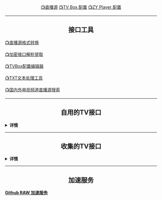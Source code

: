 <p align="center"><a href="https://github.com/aa1555/Repository/tree/main/Video%2FLive%E7%9B%B4%E6%92%AD%E6%BA%90">📺直播源</a>
<a href="https://github.com/aa1555/Repository/tree/main/Video/TV%20Box%20%E9%85%8D%E7%BD%AE">📺TV Box 配置</a>
 <a href="https://github.com/aa1555/Repository/tree/main/Video/ZY%20Player%20%E9%85%8D%E7%BD%AE">📺ZY Player 配置</a></p>

<hr>

<h2 align="center">接口工具</h2>

[📺直播源格式转换](https://guihet.com/tvlistconvert.html) 

[📺加密接口解析提取](https://www.lige.fit/ua) 

[📺TVBox配置编辑器](http://qiqiv.cn/tvbox/) 

[📺TXT文本处理工具](http://www.txttool.com/)

[📺国内外电视频道直播源搜索]( https://www.foodieguide.com/iptvsearch)

<hr>

<h2 align="center">自用的TV接口</h2>

<details>
  
  <summary><b>详情</b></summary>

### TV Box接口

- <b>🗂自用仓:</b>

  https://ghproxy.net/https://raw.githubusercontent.com/aa1555/Repository/main/Video/TV%20Box%20%E9%85%8D%E7%BD%AE/TVBox%20%E8%87%AA%E7%94%A8%E4%BB%93.json

### ZY Player 接口

- 一键导入配置:
 https://ghproxy.net/https://raw.githubusercontent.com/aa1555/Repository/main/Video/ZY%20Player%20%E9%85%8D%E7%BD%AE/ZY%20Player%20%E6%95%B0%E6%8D%AE%E6%BA%90.json

</details>

<hr>

<h2 align="center">收集的TV接口</h2>

<details>
  
  <summary><b>详情</b></summary>

### 项目地址：[fanmingming/live](https://github.com/fanmingming/live)

  收集国内直连的电视直播源（信号非常好）：

- <b>📺直播源：</b>

  https://live.fanmingming.com/tv/m3u/global.m3u

  https://ghproxy.net/https://raw.githubusercontent.com/fanmingming/live/main/tv/m3u/global.m3u

### 项目地址：[mengzehe/TVBox](https://github.com/mengzehe/TVBox)

  专注于收集影视源，直播源

- <b>🗂单仓：</b>

  https://ghproxy.net/https://raw.githubusercontent.com/mengzehe/TVBox/main/ck.json
  
- <b>🗂单仓2：<b>

  https://ghproxy.net/https://raw.githubusercontent.com/mengzehe/TVBox/main/ck2.json
  
- <b>🗂🗂多仓：<b>

  https://ghproxy.net/https://raw.githubusercontent.com/mengzehe/TVBox/main/%E8%87%AA%E7%94%A8%E5%A4%9A%E4%BB%93

### 项目地址：[gaotianliuyun gao](https://github.com/gaotianliuyun/gao)

  收集了很多接口

### 项目地址：[ls125781003/dmtg](https://github.com/ls125781003/dmtg)

  整理了很多订阅代码

### 项目地址：[2hacc/TVBox](https://github.com/2hacc/TVBox)

- <b>TV Box接口：</b>

  https://ghproxy.net/https://raw.githubusercontent.com/2hacc/TVBox/main/tvbox.json

- <b>小雅接口：</b>

  https://ghproxy.net/https://raw.githubusercontent.com/2hacc/TVBox/main/xiaoya.json

- <b> 📺海外直播源：</b>

  https://ghproxy.net/https://raw.githubusercontent.com/2hacc/TVBox/main/live/hlive.txt

### 项目地址：[dxawi/0](https://github.com/dxawi/0)

- <b>📺直播源</b>（信号不错）：

  https://ghproxy.net/https://raw.githubusercontent.com/dxawi/0/main/tvlive.txt

- <b>TV Box接口：</b>

  https://ghproxy.net/https://raw.githubusercontent.com/dxawi/0/main/0.json

### 项目地址：[guot55/YGBH](https://github.com/guot55/YGBH)

</details>

<hr>

<h2 align="center">加速服务</h2>

[Github RAW 加速服务](https://github.com/aa1555/Repository/blob/main/Misc/Github%20RAW%20%E5%8A%A0%E9%80%9F%E6%9C%8D%E5%8A%A1.md)




